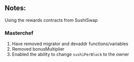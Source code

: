 ## Notes:

Using the rewards contracts from SushiSwap
### Masterchef
1. Have removed migrator and devaddr functions/variables
2. Removed bonusMultiplier
3. Enabled the ability to change `sushiPerBlock` to the owner